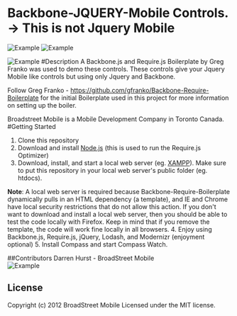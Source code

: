 Backbone-JQUERY-Mobile Controls. -> This is not Jquery Mobile
============================
![Example](http://backbonejs.org/docs/images/backbone.png) ![Example](http://requirejs.org/i/logo.png)

![Example](http://i1137.photobucket.com/albums/n510/dhurst74/ScreenShot2012-08-05at20241PM.png)
#Description
A Backbone.js and Require.js Boilerplate by Greg Franko was used to demo these controls.
These controls give your Jquery Mobile like controls but using only Jquery and Backbone.

Follow Greg Franko  - https://github.com/gfranko/Backbone-Require-Boilerplate for the initial Boilerplate used in this project
for more information on setting up the boiler.

Broadstreet Mobile is a Mobile Development Company in Toronto Canada. 
#Getting Started
   1. Clone this repository
   2. Download and install [Node.js](http://nodejs.org/#download) (this is used to run the Require.js Optimizer)
   3. Download, install, and start a local web server (eg. [XAMPP](http://www.apachefriends.org/en/xampp.html)).  Make sure to put this repository in your local web server's public folder (eg. htdocs).

   **Note**: A local web server is required because Backbone-Require-Boilerplate dynamically pulls in an HTML dependency (a template), and IE and Chrome have local security restrictions that do not allow this action.  If you don't want to download and install a local web server, then you should be able to test the code locally with Firefox.  Keep in mind that if you remove the template, the code will work fine locally in all browsers.
   4. Enjoy using Backbone.js, Require.js, jQuery, Lodash, and Modernizr (enjoyment optional)
   5. Install Compass and start Compass Watch.
   
  

##Contributors
Darren Hurst - BroadStreet Mobile
<br/>
![Example](http://i1137.photobucket.com/albums/n510/dhurst74/ScreenShot2012-08-05at43438PM.png)


## License
Copyright (c) 2012 BroadStreet Mobile 
Licensed under the MIT license.		
		  

	

